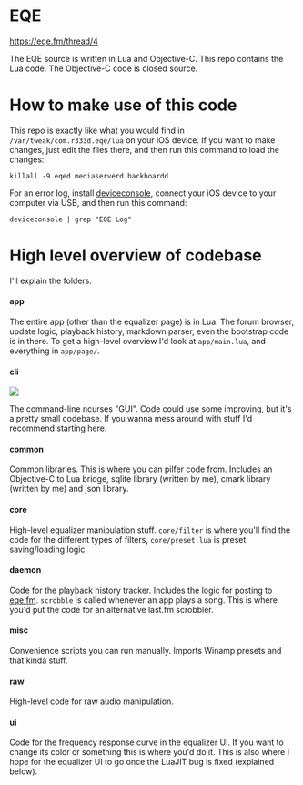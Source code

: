 # EQE

https://eqe.fm/thread/4

The EQE source is written in Lua and Objective-C. This repo contains the Lua code. The Objective-C code is closed source.

# How to make use of this code

This repo is exactly like what you would find in `/var/tweak/com.r333d.eqe/lua` on your iOS device. If you want to make changes, just edit the files there, and then run this command to load the changes:

```
killall -9 eqed mediaserverd backboardd
```

For an error log, install [deviceconsole](https://github.com/rpetrich/deviceconsole), connect your iOS device to your computer via USB, and then run this command:

```
deviceconsole | grep "EQE Log"
```

# High level overview of codebase

I'll explain the folders.

#### app

The entire app (other than the equalizer page) is in Lua. The forum browser, update logic, playback history, markdown parser, even the bootstrap code is in there. To get a high-level overview I'd look at `app/main.lua`, and everything in `app/page/`.

#### cli

![](https://i.imgur.com/fc2v7DGm.png)

The command-line ncurses "GUI". Code could use some improving, but it's a pretty small codebase. If you wanna mess around with stuff I'd recommend starting here.

#### common

Common libraries. This is where you can pilfer code from. Includes an Objective-C to Lua bridge, sqlite library (written by me), cmark library (written by me) and json library.

#### core

High-level equalizer manipulation stuff. `core/filter` is where you'll find the code for the different types of filters, `core/preset.lua` is preset saving/loading logic.

#### daemon

Code for the playback history tracker. Includes the logic for posting to [eqe.fm](https://eqe.fm). `scrobble` is called whenever an app plays a song. This is where you'd put the code for an alternative last.fm scrobbler.

#### misc

Convenience scripts you can run manually. Imports Winamp presets and that kinda stuff.

#### raw

High-level code for raw audio manipulation.

#### ui

Code for the frequency response curve in the equalizer UI. If you want to change its color or something this is where you'd do it. This is also where I hope for the equalizer UI to go once the LuaJIT bug is fixed (explained below).




